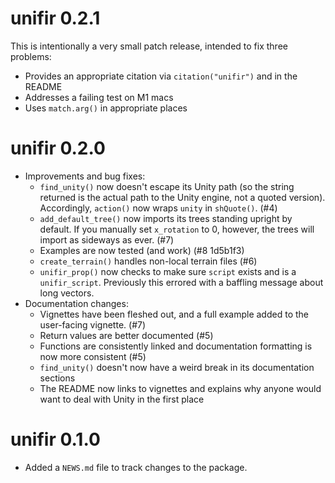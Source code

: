 # unifir 0.2.1
This is intentionally a very small patch release, intended to fix three problems:

* Provides an appropriate citation via `citation("unifir")` and in the README
* Addresses a failing test on M1 macs
* Uses `match.arg()` in appropriate places

# unifir 0.2.0

* Improvements and bug fixes:
    * `find_unity()` now doesn't escape its Unity path (so the string returned 
      is the actual path to the Unity engine, not a quoted version). 
      Accordingly, `action()` now wraps `unity` in `shQuote()`. (#4)
    * `add_default_tree()` now imports its trees standing upright by default. 
      If you manually set `x_rotation` to 0, however, the trees will import as 
      sideways as ever. (#7)
    * Examples are now tested (and work) (#8 1d5b1f3)
    * `create_terrain()` handles non-local terrain files (#6)
    * `unifir_prop()` now checks to make sure `script` exists and is a 
      `unifir_script`. Previously this errored with a baffling message about
      long vectors.
* Documentation changes:
    * Vignettes have been fleshed out, and a full example added to the 
      user-facing vignette. (#7)
    * Return values are better documented (#5)
    * Functions are consistently linked and documentation formatting is now
      more consistent (#5)
    * `find_unity()` doesn't now have a weird break in its documentation 
      sections
    * The README now links to vignettes and explains why anyone would want
      to deal with Unity in the first place

# unifir 0.1.0

* Added a `NEWS.md` file to track changes to the package.
